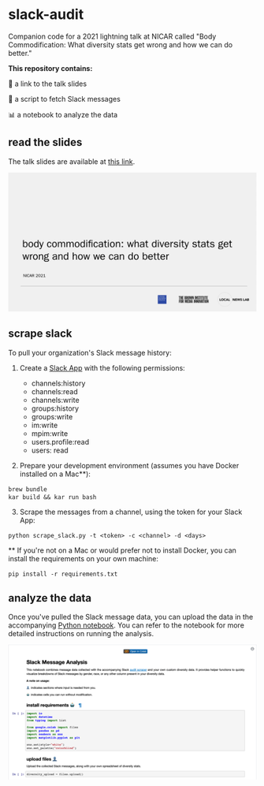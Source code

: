 # slack-audit
Companion code for a 2021 lightning talk at NICAR called "Body Commodification: What diversity stats get wrong and how we can do better."

**This repository contains:**

🔗 a link to the talk slides

🥎 a script to fetch Slack messages 

📊 a notebook to analyze the data

## read the slides
The talk slides are available at [this link](https://docs.google.com/presentation/d/1NwBzpMZawp4HRLkB-BHb2BOvRK4DGCN4brlHJwdja_A/edit). 

[![the presentation's title slide](./docs/first-slide.png)](https://docs.google.com/presentation/d/1NwBzpMZawp4HRLkB-BHb2BOvRK4DGCN4brlHJwdja_A/edit)

## scrape slack 
To pull your organization's Slack message history:

1. Create a [Slack App](https://api.slack.com/apps) with the following permissions:
    * channels:history
    * channels:read
    * channels:write
    * groups:history
    * groups:write
    * im:write
    * mpim:write
    * users.profile:read
    * users: read 

2. Prepare your development environment (assumes you have Docker installed on a Mac**):
```
brew bundle 
kar build && kar run bash
```

3. Scrape the messages from a channel, using the token for your Slack App:
```
python scrape_slack.py -t <token> -c <channel> -d <days>
```

** If you're not on a Mac or would prefer not to install Docker, you can install the requirements on your own machine: 
```
pip install -r requirements.txt
```

## analyze the data
Once you've pulled the Slack message data, you can upload the data in the accompanying [Python notebook](https://colab.research.google.com/github/tngzng/slack-audit/blob/main/slack_message_analysis.ipynb). You can refer to the notebook for more detailed instructions on running the analysis. 

[![a screenshot of the Python notebook](./docs/notebook.png)](https://colab.research.google.com/drive/1W_LYegGxWBVqZ4_jeJaC8lT8hGHEvH5G#scrollTo=VFt3ldA57Mwe)
